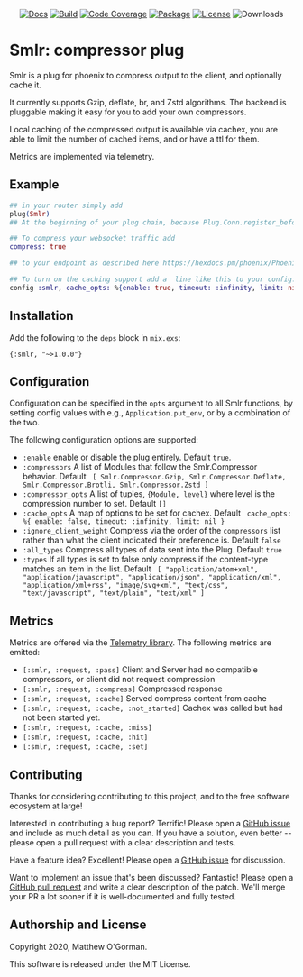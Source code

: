 <p align="center">
<a href="https://hexdocs.pm/smlr/"><img src="https://img.shields.io/badge/api-docs-green" alt="Docs"/></a>
<a href="https://travis-ci.com/mogorman/smlr"><img src="https://travis-ci.com/mogorman/smlr.svg?branch=master" alt="Build"/></a>
<a href="https://coveralls.io/github/mogorman/smlr?branch=master"><img src="https://coveralls.io/repos/github/mogorman/smlr/badge.svg" alt="Code Coverage"/></a>
<a href="https://hex.pm/packages/smlr"><img src="http://img.shields.io/hexpm/v/smlr.svg" alt="Package"/></a>
<a href="COPYING.txt"><img src="http://img.shields.io/hexpm/l/smlr.svg" alt="License"/></a>
<img src="https://img.shields.io/hexpm/dt/smlr" alt="Downloads"/>
</p>

# Smlr: compressor plug
<!-- end_header -->
Smlr is a plug for phoenix to compress output to the client, and optionally cache it.

It currently supports Gzip, deflate, br, and Zstd algorithms. The backend is pluggable
making it easy for you to add your own compressors.

Local caching of the compressed output is available via cachex, you are able to limit
the number of cached items, and or have a ttl for them.

Metrics are implemented via telemetry.

## Example

```elixir
## in your router simply add
plug(Smlr)
## At the beginning of your plug chain, because Plug.Conn.register_before_send is last in first out ordered.

## To compress your websocket traffic add
compress: true

## to your endpoint as described here https://hexdocs.pm/phoenix/Phoenix.Endpoint.html#socket/3-examples

## To turn on the caching support add a  line like this to your config.exs
config :smlr, cache_opts: %{enable: true, timeout: :infinity, limit: nil}
```

## Installation

Add the following to the `deps` block in `mix.exs`:

    {:smlr, "~>1.0.0"}

## Configuration

Configuration can be specified in the `opts` argument to all Smlr
functions, by setting config values with e.g., `Application.put_env`,
or by a combination of the two.

The following configuration options are supported:

* `:enable` enable or disable the plug entirely. Default `true`.
* `:compressors` A list of Modules that follow the Smlr.Compressor behavior. Default ```
    [
      Smlr.Compressor.Gzip,
      Smlr.Compressor.Deflate,
      Smlr.Compressor.Brotli,
      Smlr.Compressor.Zstd
    ]```
* `:compressor_opts` A list of tuples, `{Module, level}` where level is the compression number to set. Default `[]`
* `:cache_opts` A map of options to be set for cachex. Default ```
 cache_opts: %{
      enable: false,
      timeout: :infinity,
      limit: nil
    }```
* `:ignore_client_weight` Compress via the order of the `compressors` list rather than what the client indicated their preference is. Default `false`
* `:all_types` Compress all types of data sent into the Plug. Default `true`
* `:types` If all types is set to false only compress if the content-type matches an item in the list. Default ```
    [
      "application/atom+xml",
      "application/javascript",
      "application/json",
      "application/xml",
      "application/xml+rss",
      "image/svg+xml",
      "text/css",
      "text/javascript",
      "text/plain",
      "text/xml"
    ]```
## Metrics

Metrics are offered via the [Telemetry
library](https://github.com/beam-telemetry/telemetry). The following
metrics are emitted:
* `[:smlr, :request, :pass]` Client and Server had no compatible compressors, or client did not request compression
* `[:smlr, :request, :compress]` Compressed response
* `[:smlr, :request, :cache]` Served compress content from cache
* `[:smlr, :request, :cache, :not_started]` Cachex was called but had not been started yet.
* `[:smlr, :request, :cache, :miss]`
* `[:smlr, :request, :cache, :hit]`
* `[:smlr, :request, :cache, :set]`

## Contributing

Thanks for considering contributing to this project, and to the free
software ecosystem at large!

Interested in contributing a bug report?  Terrific!  Please open a [GitHub
issue](https://github.com/mogorman/smlr/issues) and include as much detail
as you can.  If you have a solution, even better -- please open a pull
request with a clear description and tests.

Have a feature idea?  Excellent!  Please open a [GitHub
issue](https://github.com/mogorman/smlr/issues) for discussion.

Want to implement an issue that's been discussed?  Fantastic!  Please
open a [GitHub pull request](https://github.com/mogorman/smlr/pulls)
and write a clear description of the patch.
We'll merge your PR a lot sooner if it is well-documented and fully
tested.

## Authorship and License

Copyright 2020, Matthew O'Gorman.

This software is released under the MIT License.
